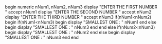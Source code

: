 begin
    numeric nNum1, nNum2, nNum3
    display "ENTER THE FIRST NUMBER "
    accept nNum1
    display "ENTER THE SECOND NUMBER "
    accept nNum2
    display "ENTER THE THIRD NUMBER "
    accept nNum3
    if(nNum1<nNum2)
    begin
        if(nNum1<nNum3)
        begin
            display "SMALLEST ONE : " nNum1
        end
        else
        begin
            display "SMALLEST ONE : " nNum3
        end
    end
    else
    if(nNum2<nNum3)
    begin
        display "SMALLEST ONE : " nNum2
    end
    else
    begin
        display "SMALLEST ONE : " nNum3
    end
end
